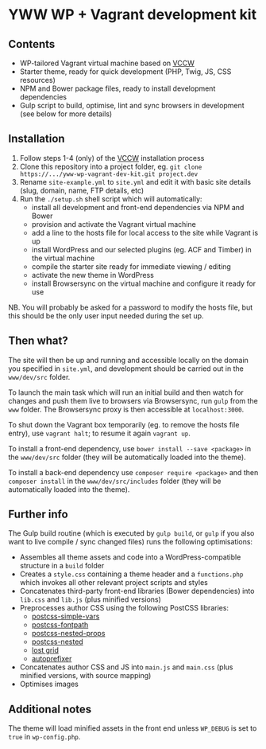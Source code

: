 # YWW WP + Vagrant development kit #

## Contents ##

* WP-tailored Vagrant virtual machine based on [VCCW](http://vccw.cc/)
* Starter theme, ready for quick development (PHP, Twig, JS, CSS resources)
* NPM and Bower package files, ready to install development dependencies
* Gulp script to build, optimise, lint and sync browsers in development (see below for more details)

## Installation ##

1. Follow steps 1-4 (only) of the [VCCW](http://vccw.cc/) installation process
2. Clone this repository into a project folder, eg. `git clone https://.../yww-wp-vagrant-dev-kit.git project.dev`
3. Rename `site-example.yml` to `site.yml` and edit it with basic site details (slug, domain, name, FTP details, etc)
4. Run the `./setup.sh` shell script which will automatically:
	* install all development and front-end dependencies via NPM and Bower
    * provision and activate the Vagrant virtual machine
    * add a line to the hosts file for local access to the site while Vagrant is up
    * install WordPress and our selected plugins (eg. ACF and Timber) in the virtual machine
    * compile the starter site ready for immediate viewing / editing
    * activate the new theme in WordPress
    * install Browsersync on the virtual machine and configure it ready for use

NB. You will probably be asked for a password to modify the hosts file, but this should be the only user input needed during the set up.

## Then what? ##

The site will then be up and running and accessible locally on the domain you specified in `site.yml`, and development should be carried out in the `www/dev/src` folder.

To launch the main task which will run an initial build and then watch for changes and push them live to browsers via Browsersync, run `gulp` from the `www` folder. The Browsersync proxy is then accessible at `localhost:3000`.

To shut down the Vagrant box temporarily (eg. to remove the hosts file entry), use `vagrant halt`; to resume it again `vagrant up`.

To install a front-end dependency, use `bower install --save <package>` in the `www/dev/src` folder  (they will be automatically loaded into the theme).

To install a back-end dependency use `composer require <package>` and then `composer install` in the `www/dev/src/includes` folder (they will be automatically loaded into the theme).

## Further info ##

The Gulp build routine (which is executed by `gulp build`, or `gulp` if you also want to live compile / sync changed files) runs the following optimisations:

* Assembles all theme assets and code into a WordPress-compatible structure in a `build` folder
* Creates a `style.css` containing a theme header and a `functions.php` which invokes all other relevant project scripts and styles
* Concatenates third-party front-end libraries (Bower dependencies) into `lib.css` and `lib.js` (plus minified versions)
* Preprocesses author CSS using the following PostCSS libraries:
    * [postcss-simple-vars](https://github.com/postcss/postcss-simple-vars)
    * [postcss-fontpath](https://github.com/seaneking/postcss-fontpath)
    * [postcss-nested-props](https://github.com/jedmao/postcss-nested-props)
    * [postcss-nested](https://github.com/postcss/postcss-nested)
    * [lost grid](https://github.com/corysimmons/lost)
    * [autoprefixer](https://github.com/postcss/autoprefixer)
* Concatenates author CSS and JS into `main.js` and `main.css` (plus minified versions, with source mapping)
* Optimises images

## Additional notes ##

The theme will load minified assets in the front end unless `WP_DEBUG` is set to `true` in `wp-config.php`.
